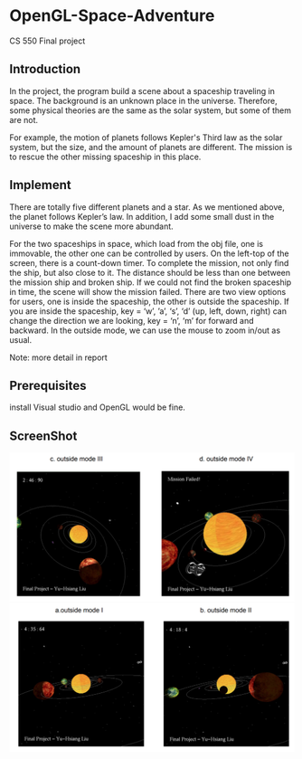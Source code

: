 # OpenGL-Space-Adventure
CS 550 Final project

## Introduction

In the project, the program build a scene about a spaceship traveling in space. The
background is an unknown place in the universe. Therefore, some physical theories are
the same as the solar system, but some of them are not.

For example, the motion of planets follows Kepler's Third law as the solar system, but
the size, and the amount of planets are different. The mission is to rescue the other
missing spaceship in this place.

## Implement

There are totally five different planets and a star. As we mentioned above, the planet
follows Kepler’s law. In addition, I add some small dust in the universe to make the
scene more abundant.

For the two spaceships in space, which load from the obj file, one is immovable, the
other one can be controlled by users. On the left-top of the screen, there is a
count-down timer. To complete the mission, not only find the ship, but also close to it.
The distance should be less than one between the mission ship and broken ship. If we
could not find the broken spaceship in time, the scene will show the mission failed.
There are two view options for users, one is inside the spaceship, the other is outside
the spaceship. If you are inside the spaceship, key = ‘w’, ’a’, ‘s’, ‘d’ (up, left, down, right)
can change the direction we are looking, key = ‘n’, ‘m’ for forward and backward. In the
outside mode, we can use the mouse to zoom in/out as usual.

Note: more detail in report

## Prerequisites

 install Visual studio and OpenGL would be fine.
  
## ScreenShot

![1](https://github.com/tony85212/OpenGL-Space-Adventure/blob/main/screenshot1.png)
![2](https://github.com/tony85212/OpenGL-Space-Adventure/blob/main/screenshot2.png)
